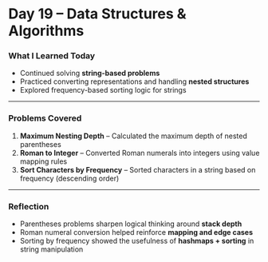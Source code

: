 # Day 19 – Data Structures & Algorithms  

###  What I Learned Today  
- Continued solving **string-based problems**  
- Practiced converting representations and handling **nested structures**  
- Explored frequency-based sorting logic for strings  

---

###  Problems Covered  
1. **Maximum Nesting Depth** – Calculated the maximum depth of nested parentheses  
2. **Roman to Integer** – Converted Roman numerals into integers using value mapping rules  
3. **Sort Characters by Frequency** – Sorted characters in a string based on frequency (descending order)  

---

###  Reflection  
- Parentheses problems sharpen logical thinking around **stack depth**  
- Roman numeral conversion helped reinforce **mapping and edge cases**  
- Sorting by frequency showed the usefulness of **hashmaps + sorting** in string manipulation  

